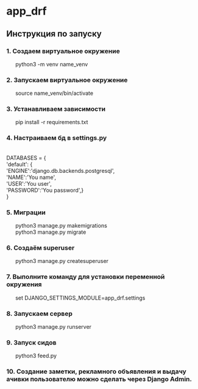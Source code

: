<h1> app_drf </h1>

<h2> Инструкция по запуску </h2>

<h3>1. Создаем виртуальное окружение </h3>
&nbsp &nbsp &nbsp python3 -m venv name_venv

<h3>2. Запускаем виртуальное окружение </h3>
&nbsp &nbsp &nbsp source name_venv/bin/activate

<h3>3. Устанавливаем зависимости </h3>
&nbsp &nbsp &nbsp pip install -r requirements.txt

<h3>4. Настраиваем бд в settings.py </h3>
<br>DATABASES = {
    <br>'default': {
        <br>'ENGINE':'django.db.backends.postgresql',
        <br>'NAME':'You name',
        <br>'USER':'You user',
        <br>'PASSWORD':'You password',} <br>
    }

<h3>5. Миграции </h3>
&nbsp &nbsp &nbsp python3 manage.py makemigrations <br>
&nbsp &nbsp &nbsp python3 manage.py migrate

<h3>6. Создаём superuser </h3>
&nbsp &nbsp &nbsp python3 manage.py createsuperuser

<h3>7. Выполните команду для установки переменной окружения </h3>
&nbsp &nbsp &nbsp set DJANGO_SETTINGS_MODULE=app_drf.settings

<h3>8. Запускаем сервер </h3>
&nbsp &nbsp &nbsp python3 manage.py runserver

<h3>9. Запуск сидов </h3>
&nbsp &nbsp &nbsp python3 feed.py

<h3>10. Создание заметки, рекламного объявления и выдачу ачивки пользователю можно сделать
через Django Admin. </h3>


